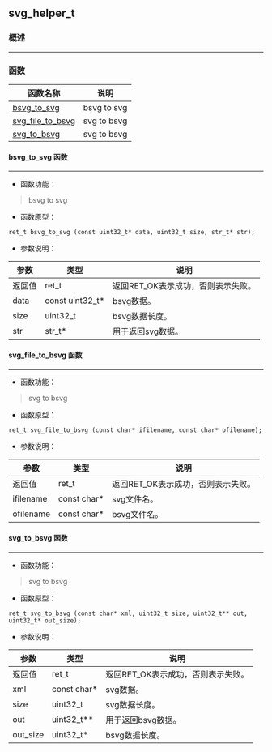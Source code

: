 ## svg\_helper\_t
### 概述

----------------------------------
### 函数
<p id="svg_helper_t_methods">

| 函数名称 | 说明 | 
| -------- | ------------ | 
| <a href="#svg_helper_t_bsvg_to_svg">bsvg\_to\_svg</a> | bsvg to svg |
| <a href="#svg_helper_t_svg_file_to_bsvg">svg\_file\_to\_bsvg</a> | svg to bsvg |
| <a href="#svg_helper_t_svg_to_bsvg">svg\_to\_bsvg</a> | svg to bsvg |
#### bsvg\_to\_svg 函数
-----------------------

* 函数功能：

> <p id="svg_helper_t_bsvg_to_svg">bsvg to svg

* 函数原型：

```
ret_t bsvg_to_svg (const uint32_t* data, uint32_t size, str_t* str);
```

* 参数说明：

| 参数 | 类型 | 说明 |
| -------- | ----- | --------- |
| 返回值 | ret\_t | 返回RET\_OK表示成功，否则表示失败。 |
| data | const uint32\_t* | bsvg数据。 |
| size | uint32\_t | bsvg数据长度。 |
| str | str\_t* | 用于返回svg数据。 |
#### svg\_file\_to\_bsvg 函数
-----------------------

* 函数功能：

> <p id="svg_helper_t_svg_file_to_bsvg">svg to bsvg

* 函数原型：

```
ret_t svg_file_to_bsvg (const char* ifilename, const char* ofilename);
```

* 参数说明：

| 参数 | 类型 | 说明 |
| -------- | ----- | --------- |
| 返回值 | ret\_t | 返回RET\_OK表示成功，否则表示失败。 |
| ifilename | const char* | svg文件名。 |
| ofilename | const char* | bsvg文件名。 |
#### svg\_to\_bsvg 函数
-----------------------

* 函数功能：

> <p id="svg_helper_t_svg_to_bsvg">svg to bsvg

* 函数原型：

```
ret_t svg_to_bsvg (const char* xml, uint32_t size, uint32_t** out, uint32_t* out_size);
```

* 参数说明：

| 参数 | 类型 | 说明 |
| -------- | ----- | --------- |
| 返回值 | ret\_t | 返回RET\_OK表示成功，否则表示失败。 |
| xml | const char* | svg数据。 |
| size | uint32\_t | svg数据长度。 |
| out | uint32\_t** | 用于返回bsvg数据。 |
| out\_size | uint32\_t* | bsvg数据长度。 |
